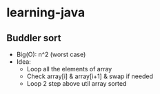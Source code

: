 # learning-java


## Buddler sort

- Big(O): n^2 (worst case)
- Idea:
    - Loop all the elements of array
    - Check array[i] & array[i+1] & swap if needed
    - Loop 2 step above util array sorted